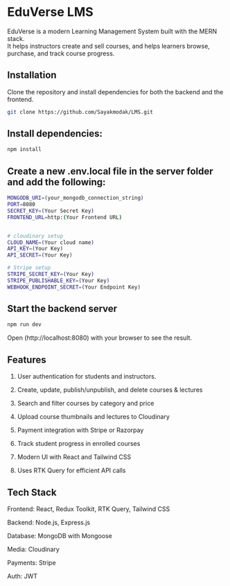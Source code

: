 # EduVerse LMS

EduVerse is a modern Learning Management System built with the MERN stack.  
It helps instructors create and sell courses, and helps learners browse, purchase, and track course progress.

## Installation

Clone the repository and install dependencies for both the backend and the frontend.

```bash
git clone https://github.com/Sayakmodak/LMS.git
```
## Install dependencies:
```bash
npm install
```
## Create a new .env.local file in the server folder and add the following:
```bash
MONGODB_URI=(your_mongodb_connection_string)
PORT=8080
SECRET_KEY=(Your Secret Key)
FRONTEND_URL=http:(Your Frontend URL)


# cloudinary setup
CLOUD_NAME=(Your cloud name)
API_KEY=(Your Key)
API_SECRET=(Your Key)

# Stripe setup
STRIPE_SECRET_KEY=(Your Key)
STRIPE_PUBLISHABLE_KEY=(Your Key)
WEBHOOK_ENDPOINT_SECRET=(Your Endpoint Key)
```

## Start the backend server
```bash
npm run dev
```
Open (http://localhost:8080) with your browser to see the result.

## Features
1. User authentication for students and instructors.

2. Create, update, publish/unpublish, and delete courses & lectures

3. Search and filter courses by category and price

4. Upload course thumbnails and lectures to Cloudinary

5. Payment integration with Stripe or Razorpay

6. Track student progress in enrolled courses

7. Modern UI with React and Tailwind CSS

8. Uses RTK Query for efficient API calls

## Tech Stack
Frontend: React, Redux Toolkit, RTK Query, Tailwind CSS

Backend: Node.js, Express.js

Database: MongoDB with Mongoose

Media: Cloudinary

Payments: Stripe

Auth: JWT
